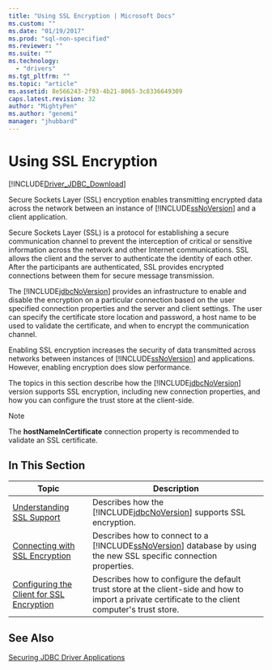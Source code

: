 ```yaml
---
title: "Using SSL Encryption | Microsoft Docs"
ms.custom: ""
ms.date: "01/19/2017"
ms.prod: "sql-non-specified"
ms.reviewer: ""
ms.suite: ""
ms.technology: 
  - "drivers"
ms.tgt_pltfrm: ""
ms.topic: "article"
ms.assetid: 8e566243-2f93-4b21-8065-3c8336649309
caps.latest.revision: 32
author: "MightyPen"
ms.author: "genemi"
manager: "jhubbard"
---
```

# Using SSL Encryption
[!INCLUDE[Driver_JDBC_Download](../../includes/driver_jdbc_download.md)]

  Secure Sockets Layer (SSL) encryption enables transmitting encrypted data across the network between an instance of [!INCLUDE[ssNoVersion](../../includes/ssnoversion_md.md)] and a client application.  
  
 Secure Sockets Layer (SSL) is a protocol for establishing a secure communication channel to prevent the interception of critical or sensitive information across the network and other Internet communications. SSL allows the client and the server to authenticate the identity of each other. After the participants are authenticated, SSL provides encrypted connections between them for secure message transmission.  
  
 The [!INCLUDE[jdbcNoVersion](../../includes/jdbcnoversion_md.md)] provides an infrastructure to enable and disable the encryption on a particular connection based on the user specified connection properties and the server and client settings. The user can specify the certificate store location and password, a host name to be used to validate the certificate, and when to encrypt the communication channel.  
  
 Enabling SSL encryption increases the security of data transmitted across networks between instances of [!INCLUDE[ssNoVersion](../../includes/ssnoversion_md.md)] and applications. However, enabling encryption does slow performance.  
  
 The topics in this section describe how the [!INCLUDE[jdbcNoVersion](../../includes/jdbcnoversion_md.md)] version supports SSL encryption, including new connection properties, and how you can configure the trust store at the client-side.  
  
> [!NOTE]  
>  The **hostNameInCertificate** connection property is recommended to validate an SSL certificate.  
  
## In This Section  
  
|Topic|Description|  
|-----------|-----------------|  
|[Understanding SSL Support](../../connect/jdbc/understanding-ssl-support.md)|Describes how the [!INCLUDE[jdbcNoVersion](../../includes/jdbcnoversion_md.md)] supports SSL encryption.|  
|[Connecting with SSL Encryption](../../connect/jdbc/connecting-with-ssl-encryption.md)|Describes how to connect to a [!INCLUDE[ssNoVersion](../../includes/ssnoversion_md.md)] database by using the new SSL specific connection properties.|  
|[Configuring the Client for SSL Encryption](../../connect/jdbc/configuring-the-client-for-ssl-encryption.md)|Describes how to configure the default trust store at the client-side and how to import a private certificate to the client computer's trust store.|  
  
## See Also  
 [Securing JDBC Driver Applications](../../connect/jdbc/securing-jdbc-driver-applications.md)  
  
  